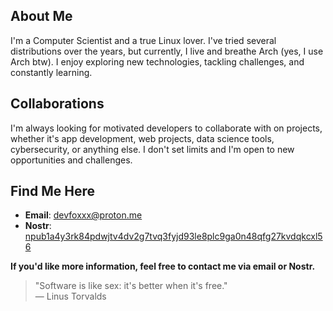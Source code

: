 ## About Me

I'm a Computer Scientist and a true Linux lover. I've tried several distributions over the years, but currently, I live and breathe Arch (yes, I use Arch btw). I enjoy exploring new technologies, tackling challenges, and constantly learning. 

## Collaborations

I'm always looking for motivated developers to collaborate with on projects, whether it's app development, web projects, data science tools, cybersecurity, or anything else. I don't set limits and I'm open to new opportunities and challenges.

## Find Me Here
- **Email**: [devfoxxx@proton.me](mailto:devfoxxx@proton.me)
- **Nostr**: [npub1a4y3rk84pdwjtv4dv2g7tvq3fyjd93le8plc9ga0n48qfg27kvdqkcxl56](https://nostr.band/)

**If you'd like more information, feel free to contact me via email or Nostr.**

> "Software is like sex: it's better when it's free."  
> — Linus Torvalds
